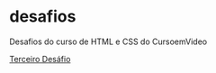 # desafios
Desafios do curso de HTML e CSS  do CursoemVideo


 <a href="https://dvid-max.github.io/desafios/terceiro_desafio/sitecomcss/index.html"> Terceiro Desáfio<a>